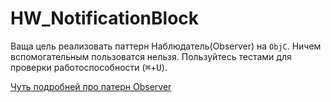 HW_NotificationBlock
====================

Ваща цель реализовать паттерн Наблюдатель(Observer) на `ObjC`. Ничем вспомогательным пользоватся нельзя. Пользуйтесь тестами для проверки работоспособности (<kbd>⌘</kbd>+<kbd>U</kbd>).

[Чуть подробней про патерн Observer](https://www.google.ru/webhp?sourceid=chrome-instant&ion=1&espv=2&ie=UTF-8#newwindow=1&q=pattern%20observer)

